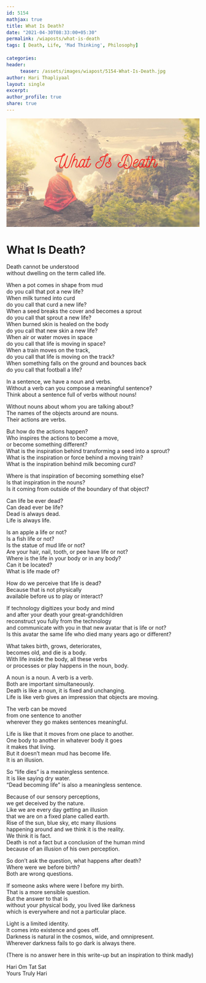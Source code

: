 ```yaml
--- 
id: 5154
mathjax: true  
title: What Is Death?
date: "2021-04-30T08:33:00+05:30"
permalink: /wiaposts/what-is-death
tags: [ Death, Life, 'Mad Thinking', Philosophy]    

categories: 
header:
     teaser: /assets/images/wiapost/5154-What-Is-Death.jpg
author: Hari Thapliyaal 
layout: single
excerpt:  
author_profile: true 
share: true 
---
```


![What Is Death?](/assets/images/wiapost/5154-What-Is-Death.jpg)   
   
# What Is Death?    
       
Death cannot be understood     
without dwelling on the term called life.    
    
When a pot comes in shape from mud     
do you call that pot a new life?     
When milk turned into curd     
do you call that curd a new life?     
When a seed breaks the cover and becomes a sprout     
do you call that sprout a new life?     
When burned skin is healed on the body     
do you call that new skin a new life?     
When air or water moves in space     
do you call that life is moving in space?     
When a train moves on the track,     
do you call that life is moving on the track?     
When something falls on the ground and bounces back     
do you call that football a life?    
    
In a sentence, we have a noun and verbs.     
Without a verb can you compose a meaningful sentence?     
Think about a sentence full of verbs without nouns!    
    
Without nouns about whom you are talking about?     
The names of the objects around are nouns.     
Their actions are verbs.    
    
But how do the actions happen?     
Who inspires the actions to become a move,     
or become something different?     
What is the inspiration behind transforming a seed into a sprout?     
What is the inspiration or force behind a moving train?     
What is the inspiration behind milk becoming curd?    
    
Where is that inspiration of becoming something else?     
Is that inspiration in the nouns?     
Is it coming from outside of the boundary of that object?    
    
Can life be ever dead?     
Can dead ever be life?     
Dead is always dead.     
Life is always life.    
    
Is an apple a life or not?     
Is a fish life or not?     
Is the statue of mud life or not?     
Are your hair, nail, tooth, or pee have life or not?     
Where is the life in your body or in any body?     
Can it be located?     
What is life made of?    
    
How do we perceive that life is dead?     
Because that is not physically     
available before us to play or interact?    
    
If technology digitizes your body and mind     
and after your death your great-grandchildren     
reconstruct you fully from the technology     
and communicate with you in that new avatar that is life or not?     
Is this avatar the same life who died many years ago or different?    
    
What takes birth, grows, deteriorates,     
becomes old, and die is a body.     
With life inside the body, all these verbs     
or processes or play happens in the noun, body.    
    
A noun is a noun. A verb is a verb.     
Both are important simultaneously.     
Death is like a noun, it is fixed and unchanging.     
Life is like verb gives an impression that objects are moving.    
    
The verb can be moved     
from one sentence to another     
wherever they go makes sentences meaningful.    
    
Life is like that it moves from one place to another.     
One body to another in whatever body it goes     
it makes that living.     
But it doesn’t mean mud has become life.     
It is an illusion.    
    
So “life dies” is a meaningless sentence.     
It is like saying dry water.     
“Dead becoming life” is also a meaningless sentence.    
    
Because of our sensory perceptions,     
we get deceived by the nature.     
Like we are every day getting an illusion     
that we are on a fixed plane called earth.     
Rise of the sun, blue sky, etc many illusions     
happening around and we think it is the reality.     
We think it is fact.     
Death is not a fact but a conclusion of the human mind     
because of an illusion of his own perception.    
    
So don’t ask the question, what happens after death?     
Where were we before birth?     
Both are wrong questions.    
    
If someone asks where were I before my birth.     
That is a more sensible question.     
But the answer to that is     
without your physical body, you lived like darkness     
which is everywhere and not a particular place.    
    
Light is a limited identity.     
It comes into existence and goes off.     
Darkness is natural in the cosmos, wide, and omnipresent.     
Wherever darkness fails to go dark is always there.    
    
(There is no answer here in this write-up but an inspiration to think madly)    
    
Hari Om Tat Sat     
Yours Truly Hari    
    
